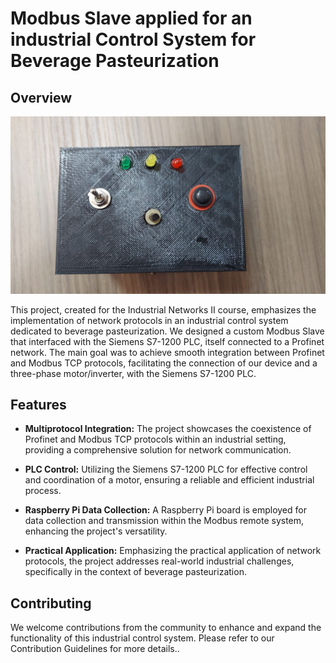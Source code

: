 # Modbus Slave applied for an industrial Control System for Beverage Pasteurization

## Overview

![top](https://github.com/thiagofcm/Modbus_Slave_RICA2/blob/main/Images/top.jpeg)

This project, created for the Industrial Networks II course, emphasizes the implementation of network protocols in an industrial control system dedicated to beverage pasteurization. We designed a custom Modbus Slave that interfaced with the Siemens S7-1200 PLC, itself connected to a Profinet network. The main goal was to achieve smooth integration between Profinet and Modbus TCP protocols, facilitating the connection of our device and a three-phase motor/inverter, with the Siemens S7-1200 PLC.

## Features

- **Multiprotocol Integration:** The project showcases the coexistence of Profinet and Modbus TCP protocols within an industrial setting, providing a comprehensive solution for network communication.

- **PLC Control:** Utilizing the Siemens S7-1200 PLC for effective control and coordination of a motor, ensuring a reliable and efficient industrial process.

- **Raspberry Pi Data Collection:** A Raspberry Pi board is employed for data collection and transmission within the Modbus remote system, enhancing the project's versatility.

- **Practical Application:** Emphasizing the practical application of network protocols, the project addresses real-world industrial challenges, specifically in the context of beverage pasteurization.

## Contributing
We welcome contributions from the community to enhance and expand the functionality of this industrial control system. Please refer to our Contribution Guidelines for more details..
